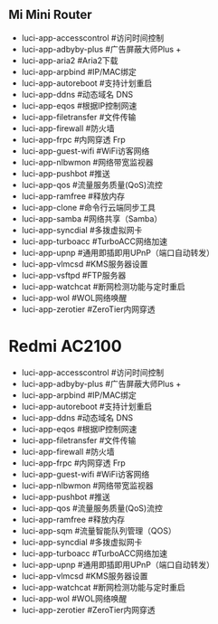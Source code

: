 ## Mi Mini Router
- luci-app-accesscontrol    #访问时间控制
- luci-app-adbyby-plus      #广告屏蔽大师Plus +
- luci-app-aria2            #Aria2下载
- luci-app-arpbind          #IP/MAC绑定
- luci-app-autoreboot       #支持计划重启
- luci-app-ddns             #动态域名 DNS
- luci-app-eqos             #根据IP控制网速
- luci-app-filetransfer     #文件传输
- luci-app-firewall         #防火墙
- luci-app-frpc             #内网穿透 Frp
- luci-app-guest-wifi       #WiFi访客网络
- luci-app-nlbwmon          #网络带宽监视器
- luci-app-pushbot          #推送
- luci-app-qos              #流量服务质量(QoS)流控
- luci-app-ramfree          #释放内存
- luci-app-clone            #命令行云端同步工具
- luci-app-samba            #网络共享（Samba）
- luci-app-syncdial         #多拨虚拟网卡         
- luci-app-turboacc         #TurboACC网络加速
- luci-app-upnp             #通用即插即用UPnP（端口自动转发）
- luci-app-vlmcsd           #KMS服务器设置
- luci-app-vsftpd           #FTP服务器
- luci-app-watchcat         #断网检测功能与定时重启
- luci-app-wol              #WOL网络唤醒
- luci-app-zerotier         #ZeroTier内网穿透

# Redmi AC2100
- luci-app-accesscontrol    #访问时间控制
- luci-app-adbyby-plus      #广告屏蔽大师Plus +
- luci-app-arpbind          #IP/MAC绑定
- luci-app-autoreboot       #支持计划重启
- luci-app-ddns             #动态域名 DNS
- luci-app-eqos             #根据IP控制网速
- luci-app-filetransfer     #文件传输
- luci-app-firewall         #防火墙
- luci-app-frpc             #内网穿透 Frp
- luci-app-guest-wifi       #WiFi访客网络
- luci-app-nlbwmon          #网络带宽监视器
- luci-app-pushbot          #推送
- luci-app-qos              #流量服务质量(QoS)流控
- luci-app-ramfree          #释放内存
- luci-app-sqm              #流量智能队列管理（QOS）
- luci-app-syncdial         #多拨虚拟网卡         
- luci-app-turboacc         #TurboACC网络加速
- luci-app-upnp             #通用即插即用UPnP（端口自动转发）
- luci-app-vlmcsd           #KMS服务器设置
- luci-app-watchcat         #断网检测功能与定时重启
- luci-app-wol              #WOL网络唤醒
- luci-app-zerotier         #ZeroTier内网穿透
